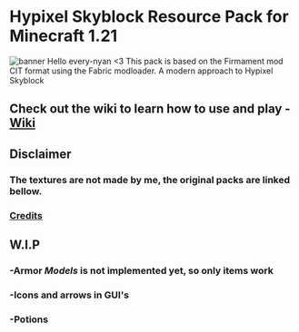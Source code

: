  # Hypixel Skyblock Resource Pack for Minecraft 1.21
![banner](https://github.com/user-attachments/assets/d1331864-6dd2-4d7c-91df-06dacd5189b6)
Hello every-nyan <3 
This pack is based on the Firmament mod CIT format using the Fabric modloader. A modern approach to Hypixel Skyblock

## Check out the wiki to learn how to use and play - [Wiki](https://github.com/lordmujin/luma-mix21/wiki)

## Disclaimer 
### The textures are not made by me, the original packs are linked bellow.
### [Credits](https://github.com/lordmujin/luma-mix21/wiki/Credits)

## W.I.P
### -Armor *Models* is not implemented yet, so only items work
### -Icons and arrows in GUI's
### -Potions
